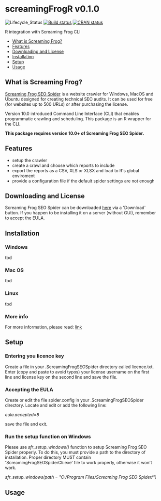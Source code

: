 # screamingFrogR v0.1.0
![Lifecycle_Status](https://img.shields.io/badge/lifecycle-experimental-orange.svg)
[![Build status](https://travis-ci.org/Leszek-Sieminski/screamingFrogR.svg?branch=master)](https://travis-ci.org/Leszek-Sieminski/screamingFrogR)
[![CRAN status](https://www.r-pkg.org/badges/version/screamingFrogR)](https://CRAN.R-project.org/package=screamingFrogR)

R integration with Screaming Frog CLI

* [What is Screaming Frog?](#what-is-screaming-frog)
* [Features](#features)
* [Downloading and License](#downloading-and-license)
* [Installation](#installation)
* [Setup](#setup)
* [Usage](#usage)

## What is Screaming Frog?
[Screaming Frog SEO Spider](https://www.screamingfrog.co.uk/seo-spider/) is a website crawler for Windows, MacOS and Ubuntu designed for creating technical SEO audits. It can be used for free (for websites up to 500 URLs) or after purchasing the license.

Version 10.0 introduced Command Line Interface (CLI) that enables programmatic crawling and scheduling. This package is an R wrapper for the CLI.

**This package requires version 10.0+ of Screaming Frog SEO Spider.**

## Features
* setup the crawler
* create a crawl and choose which reports to include
* export the reports as a CSV, XLS or XLSX and load to R's global enviroment
* provide a configuration file if the default spider settings are not enough

## Downloading and License
Screaming Frog SEO Spider can be downloaded [here](https://www.screamingfrog.co.uk/seo-spider/) via a 'Download' button.
If you happen to be installing it on a server (without GUI), remember to accept the EULA.

## Installation
### Windows
tbd

### Mac OS
tbd

### Linux
tbd

### More info
For more information, please read: [link](https://www.screamingfrog.co.uk/seo-spider/user-guide/general/#command-line)

## Setup
### Entering you licence key
Create a file in your .ScreamingFrogSEOSpider directory called licence.txt. Enter (copy and paste to avoid typos) your license username on the first line and license key on the second line and save the file.

### Accepting the EULA
Create or edit the file spider.config in your .ScreamingFrogSEOSpider directory. Locate and edit or add the following line:

*eula.accepted=8*

save the file and exit.

### Run the setup function on Windows
Please use *sfr_setup_windows()* function to setup Screaming Frog SEO Spider properly. To do this, you must provide a path to the directory of installation. Proper directory MUST contain 'ScreamingFrogSEOSpiderCli.exe' file to work properly, otherwise it won't work.

*sfr_setup_windows(path = "C:/Program Files/Screaming Frog SEO Spider/")*

## Usage
